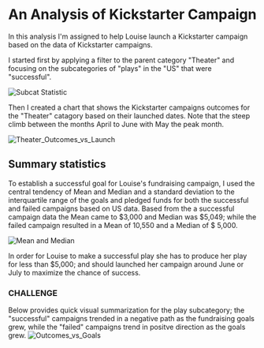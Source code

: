 
# An Analysis of Kickstarter Campaign

In this analysis I'm assigned to help Louise launch a Kickstarter campaign based on the data of Kickstarter campaigns.

I started first by applying a filter to the parent category "Theater" and focusing on the subcategories of "plays" in the "US" that were "successful".

![Subcat Statistic](https://user-images.githubusercontent.com/82338072/116718758-50323680-a9a8-11eb-871c-c37b389c238b.png)

Then I created a chart that shows the Kickstarter campaigns outcomes for the "Theater" catagory based on their launched dates. Note that the steep climb between the months April to June with May the peak month.

![Theater_Outcomes_vs_Launch](https://user-images.githubusercontent.com/82338072/116718873-7061f580-a9a8-11eb-90c0-b85c5fbd3366.png)
## Summary statistics

To establish a successful goal for Louise's fundraising campaign, I used the central tendency of Mean and Median and a standard deviation to the interquartile range of the goals and pledged funds for both the successful and failed campaigns based on US data. Based from the a successful campaign data the Mean came to $3,000 and Median was $5,049; while the failed campaign resulted in a Mean of 10,550 and a Median of $ 5,000.

![Mean and Median](https://user-images.githubusercontent.com/82338072/116718955-87084c80-a9a8-11eb-84df-a3ff032d8fd6.png)

In order for Louise to make a successful play she has to produce her play for less than $5,000; and should launched her campaign around June 
or July to maximize the chance of success.

### CHALLENGE

Below provides quick visual summarization for the play subcategory; the "successful" campaigns trended in a negative path as the fundraising goals grew, while the "failed" campaigns trend in positve direction as the goals grew.
![Outcomes_vs_Goals](https://user-images.githubusercontent.com/82338072/116718987-8d96c400-a9a8-11eb-975a-16ccbec03a43.png)
